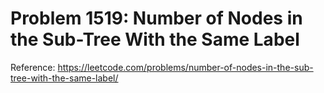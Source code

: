 # Problem 1519: Number of Nodes in the Sub-Tree With the Same Label

Reference: https://leetcode.com/problems/number-of-nodes-in-the-sub-tree-with-the-same-label/